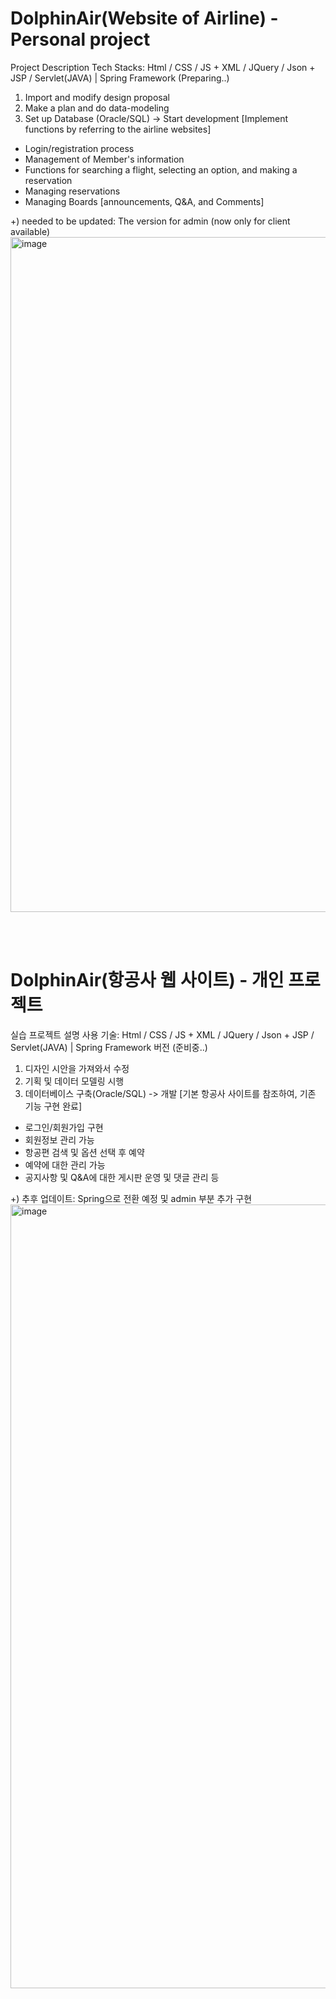# DolphinAir(Website of Airline) - Personal project

Project Description
Tech Stacks: Html / CSS / JS + XML / JQuery / Json + JSP / Servlet(JAVA) | Spring Framework (Preparing..)<br>
1. Import and modify design proposal
2. Make a plan and do data-modeling
3. Set up Database (Oracle/SQL) -> Start development
[Implement functions by referring to the airline websites]<br>
- Login/registration process
- Management of Member's information
- Functions for searching a flight, selecting an option, and making a reservation
- Managing reservations
- Managing Boards [announcements, Q&A, and Comments]

 +) needed to be updated: The version for admin (now only for client available)
<img width="1080" alt="image" src="https://user-images.githubusercontent.com/108180200/219010042-075c637e-e025-4f60-a16b-b3d1d4874561.png">

<br><br>

# DolphinAir(항공사 웹 사이트) - 개인 프로젝트

실습 프로젝트 설명
사용 기술: Html / CSS / JS + XML / JQuery / Json + JSP / Servlet(JAVA) | Spring Framework 버전 (준비중..)<br>
1. 디자인 시안을 가져와서 수정
2. 기획 및 데이터 모델링 시행
3. 데이터베이스 구축(Oracle/SQL) -> 개발 [기본 항공사 사이트를 참조하여, 기존 기능 구현 완료]<br>
- 로그인/회원가입 구현
- 회원정보 관리 가능
- 항공편 검색 및 옵션 선택 후 예약
- 예약에 대한 관리 가능
- 공지사항 및 Q&A에 대한 게시판 운영 및 댓글 관리 등

 +)  추후 업데이트: Spring으로 전환 예정 및 admin 부분 추가 구현
<img width="1254" alt="image" src="https://user-images.githubusercontent.com/108180200/178360584-7d744ce5-8a6b-41f1-b0ff-523b8cea9ffc.png">
